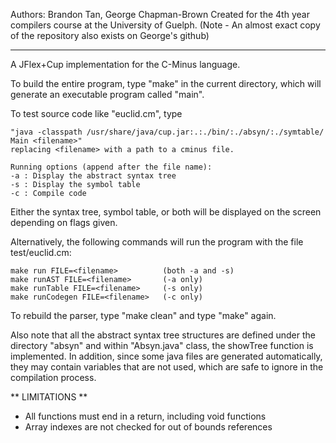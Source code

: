 Authors: Brandon Tan, George Chapman-Brown
Created for the 4th year compilers course at the University of Guelph.
(Note - An almost exact copy of the repository also exists on George's github)

---------------------------------------------------------------------------------------------

A JFlex+Cup implementation for the C-Minus language.

  To build the entire program, type "make" in the current directory, which will 
generate an executable program called "main".

To test source code like "euclid.cm", type 

    "java -classpath /usr/share/java/cup.jar:.:./bin/:./absyn/:./symtable/ Main <filename>"
    replacing <filename> with a path to a cminus file.

    Running options (append after the file name):
	-a : Display the abstract syntax tree
	-s : Display the symbol table
	-c : Compile code

Either the syntax tree, symbol table, or both will be displayed on the screen
depending on flags given.

Alternatively, the following commands will run the program with the file
test/euclid.cm:

    make run FILE=<filename>          (both -a and -s)
    make runAST FILE=<filename>       (-a only)
    make runTable FILE=<filename>     (-s only)
    make runCodegen FILE=<filename>   (-c only)


To rebuild the parser, type "make clean" and type "make" again.

  Also note that all the abstract syntax tree structures are defined under
the directory "absyn" and within "Absyn.java" class, the showTree function
is implemented.  In addition, since some java files are generated automatically,
they may contain variables that are not used, which are safe to ignore in
the compilation process.


** LIMITATIONS **

- All functions must end in a return, including void functions
- Array indexes are not checked for out of bounds references
